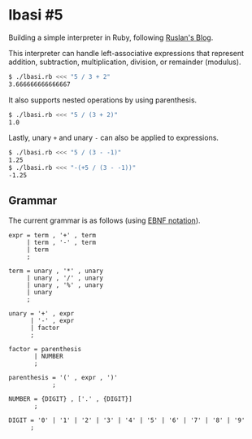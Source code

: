 # lbasi #5

Building a simple interpreter in Ruby, following [Ruslan's Blog](https://ruslanspivak.com/lsbasi-part5/).

This interpreter can handle left-associative expressions that represent addition, subtraction, 
multiplication, division, or remainder (modulus).

```bash
$ ./lbasi.rb <<< "5 / 3 + 2"
3.666666666666667
```

It also supports nested operations by using parenthesis.

```bash
$ ./lbasi.rb <<< "5 / (3 + 2)"
1.0
```

Lastly, unary `+` and unary `-` can also be applied to expressions.

```bash
$ ./lbasi.rb <<< "5 / (3 - -1)"
1.25
$ ./lbasi.rb <<< "-(+5 / (3 - -1))"
-1.25
```

## Grammar

The current grammar is as follows (using [EBNF notation](https://en.wikipedia.org/wiki/Extended_Backus%E2%80%93Naur_form#Examples)).

```
expr = term , '+' , term
     | term , '-' , term
     | term
     ;

term = unary , '*' , unary
     | unary , '/' , unary
     | unary , '%' , unary
     | unary
     ;

unary = '+' , expr
      | '-' , expr
      | factor
      ;

factor = parenthesis
       | NUMBER
       ;

parenthesis = '(' , expr , ')'
            ;

NUMBER = {DIGIT} , ['.' , {DIGIT}]
       ;

DIGIT = '0' | '1' | '2' | '3' | '4' | '5' | '6' | '7' | '8' | '9'
      ;
```